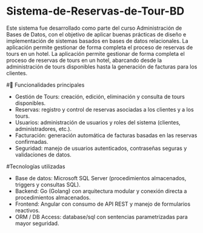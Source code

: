 # Sistema-de-Reservas-de-Tour-BD
Este sistema fue desarrollado como parte del curso Administración de Bases de Datos, con el objetivo de aplicar buenas prácticas de diseño e implementación de sistemas basados en bases de datos relacionales.  La aplicación permite gestionar de forma completa el proceso de reservas de tours en un hotel.
La aplicación permite gestionar de forma completa el proceso de reservas de tours en un hotel, abarcando desde la administración de tours disponibles hasta la generación de facturas para los clientes.

#🚀 Funcionalidades principales
- Gestión de Tours: creación, edición, eliminación y consulta de tours disponibles.
- Reservas: registro y control de reservas asociadas a los clientes y a los tours.
- Usuarios: administración de usuarios y roles del sistema (clientes, administradores, etc.).
- Facturación: generación automática de facturas basadas en las reservas confirmadas.
- Seguridad: manejo de usuarios autenticados, contraseñas seguras y validaciones de datos.

#Tecnologías utilizadas
- Base de datos: Microsoft SQL Server (procedimientos almacenados, triggers y consultas SQL).
- Backend: Go (Golang) con arquitectura modular y conexión directa a procedimientos almacenados.
- Frontend: Angular con consumo de API REST y manejo de formularios reactivos.
- ORM / DB Access: database/sql con sentencias parametrizadas para mayor seguridad.
